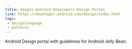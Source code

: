 ```yaml
---
title: Google Android Developers Design Portal
link: https://developer.android.com/design/index.html
tags:
 - designlanguage
 - patterns
---
```


Android Design portal with guidelines for Android Jelly Bean.